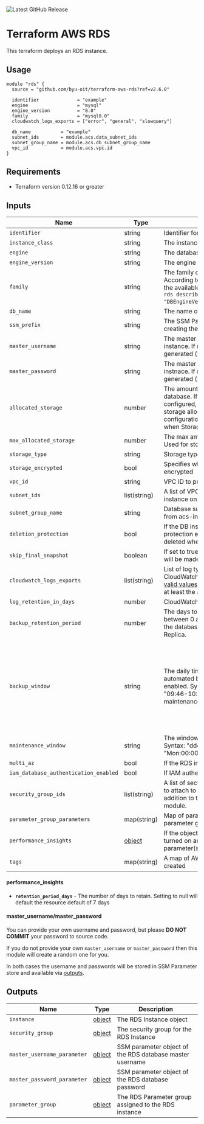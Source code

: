 ![Latest GitHub Release](https://img.shields.io/github/v/release/byu-oit/terraform-aws-rds?sort=semver)

# Terraform AWS RDS
This terraform deploys an RDS instance.
 
## Usage
```hcl
module "rds" {
  source = "github.com/byu-oit/terraform-aws-rds?ref=v2.6.0"

  identifier              = "example"
  engine                  = "mysql"
  engine_version          = "8.0"
  family                  = "mysql8.0"
  cloudwatch_logs_exports = ["error", "general", "slowquery"]

  db_name           = "example"
  subnet_ids        = module.acs.data_subnet_ids
  subnet_group_name = module.acs.db_subnet_group_name
  vpc_id            = module.acs.vpc.id
}
```

## Requirements
* Terraform version 0.12.16 or greater

## Inputs
| Name                                  | Type                            | Description                                                                                                                                                                                                                                                                                                        | Default                                                                                   |
| ------------------------------------- | ------------------------------- | ------------------------------------------------------------------------------------------------------------------------------------------------------------------------------------------------------------------------------------------------------------------------------------------------------------------ | ----------------------------------------------------------------------------------------- |
| `identifier`                          | string                          | Identifier for the RDS instance                                                                                                                                                                                                                                                                                    |                                                                                           |
| `instance_class`                      | string                          | The instance class the RDS instance will use                                                                                                                                                                                                                                                                       | db.t2.small                                                                               |
| `engine`                              | string                          | The database engine the RDS instance will use                                                                                                                                                                                                                                                                      |                                                                                           |
| `engine_version`                      | string                          | The engine version to use                                                                                                                                                                                                                                                                                          |                                                                                           |
| `family`                              | string                          | The family of the DB parameter group. According to the [AWS Docs](https://docs.aws.amazon.com/cli/latest/reference/rds/create-db-parameter-group.html), you can list all of the available parameter group families with `aws rds describe-db-engine-versions --query "DBEngineVersions[].DBParameterGroupFamily"`. |                                                                                           |
| `db_name`                             | string                          | The name of the database that RDS will create                                                                                                                                                                                                                                                                      |                                                                                           |
| `ssm_prefix`                          | string                          | The SSM Parameter Store Prefix to use when creating the master username and password.                                                                                                                                                                                                                              | identifier                                                                                |
| `master_username`                     | string                          | The master username to be used for the RDS instance. If not provided, a random one will be generated (see [below](#master_usernamemaster_password)).                                                                                                                                                               | null                                                                                      |
| `master_password`                     | string                          | The master password to be used for the RDS instnace. If not provided, a random one will be generated (see [below](#master_usernamemaster_password)).                                                                                                                                                               | null                                                                                      |
| `allocated_storage`                   | number                          | The amount of storage to be allocated for the database. If `max_allocated_storage` is configured, this argument represents the initial storage allocation and differences from the configuration will be ignored automatically when Storage Autoscaling occurs.                                                    | 32                                                                                        |
| `max_allocated_storage`               | number                          | The max amount of storage for the database. Used for storage autoscaling.                                                                                                                                                                                                                                          | null                                                                                      |
| `storage_type`                        | string                          | Storage type for the database [standard, gp2]                                                                                                                                                                                                                                                                      | gp2                                                                                       |
| `storage_encrypted`                   | bool                            | Specifies whether the DB instance is encrypted                                                                                                                                                                                                                                                                     | true                                                                                      |
| `vpc_id`                              | string                          | VPC ID to put the RDS instance on                                                                                                                                                                                                                                                                                  |                                                                                           |
| `subnet_ids`                          | list(string)                    | A list of VPC subnet IDs to put the RDS instance on                                                                                                                                                                                                                                                                |                                                                                           |
| `subnet_group_name`                   | string                          | Database subnet group name (can be retrieved from acs-info)                                                                                                                                                                                                                                                        |                                                                                           |
| `deletion_protection`                 | bool                            | If the DB instance should have deletion protection enabled. The database can't be deleted when this value is set to true                                                                                                                                                                                           | true                                                                                      |
| `skip_final_snapshot`                 | boolean                         | If set to true, no final snapshot of the database will be made when its deleted.                                                                                                                                                                                                                                   | false                                                                                     |
| `cloudwatch_logs_exports`             | list(string)                    | List of log types to enable for exporting to CloudWatch logs. Each engine has different [valid values](https://docs.aws.amazon.com/AmazonRDS/latest/UserGuide/USER_LogAccess.html). We strongly recommend adding at least the `audit` log where possible.                                                          |                                                                                           |
| `log_retention_in_days`               | number                          | CloudWatch log groups retention in days                                                                                                                                                                                                                                                                            | 120                                                                                       |
| `backup_retention_period`             | number                          | The days to retain backups for. Must be between 0 and 35. Must be greater than 0 if the database is used as a source for a Read Replica.                                                                                                                                                                           | 7                                                                                         |
| `backup_window`                       | string                          | The daily time range (in UTC) during which automated backups are created if they are enabled. Syntax: "hh24:mi-hh24:mi". Eg: "09:46-10:16". Must not overlap with maintenance_window.                                                                                                                              | 07:01-07:31 (this is either midnight or 1am Mountain Time, depending on daylight savings) |
| `maintenance_window`                  | string                          | The window to perform maintenance in. Syntax: "ddd:hh24:mi-ddd:hh24:mi". Eg: "Mon:00:00-Mon:03:00".                                                                                                                                                                                                                | null                                                                                      |
| `multi_az`                            | bool                            | If the RDS instance is multi AZ enabled.                                                                                                                                                                                                                                                                           | false                                                                                     |
| `iam_database_authentication_enabled` | bool                            | If IAM authentication is enabled.                                                                                                                                                                                                                                                                                  | false                                                                                     |
| `security_group_ids`                  | list(string)                    | A list of security group ids of security groups to attach to the RDS instance. This is in addition to the security group created in the module.                                                                                                                                                                    | []                                                                                        |
| `parameter_group_parameters`          | map(string)                     | Map of parameters to include in the database parameter group                                                                                                                                                                                                                                                       | {}                                                                                        |
| `performance_insights`                | [object](#performance_insights) | If the object is not null performance insights is turned on and configured with the parameter(s) in the object                                                                                                                                                                                                     | null                                                                                      |
| `tags`                                | map(string)                     | A map of AWS Tags to attach to each resource created                                                                                                                                                                                                                                                               | {}                                                                                        |

#### performance_insights
* **`retention_period_days`** - The number of days to retain. Setting to null will default the resource default of 7 days

#### master_username/master_password
You can provide your own username and password, but please **DO NOT COMMIT** your password to source code.

If you do not provide your own `master_username` or `master_password` then this module will create a random one for you.

In both cases the username and passwords will be stored in SSM Parameter store and available via [outputs](#outputs).

## Outputs
| Name                        | Type                                                                                             | Description                                              |
| --------------------------- | ------------------------------------------------------------------------------------------------ | -------------------------------------------------------- |
| `instance`                  | [object](https://www.terraform.io/docs/providers/aws/r/db_instance.html#attributes-reference)    | The RDS Instance object                                  |
| `security_group`            | [object](https://www.terraform.io/docs/providers/aws/r/security_group.html#attributes-reference) | The security group for the RDS Instance                  |
| `master_username_parameter` | [object](https://www.terraform.io/docs/providers/aws/r/ssm_parameter.html#attributes-reference)  | SSM parameter object of the RDS database master username |
| `master_password_parameter` | [object](https://www.terraform.io/docs/providers/aws/r/ssm_parameter.html#attributes-reference)  | SSM parameter object of the RDS database password        |
| `parameter_group`           | [object](https://www.terraform.io/docs/providers/aws/r/aws_db_parameter_group.html#attributes-reference) | The RDS Parameter group assigned to the RDS instance |
